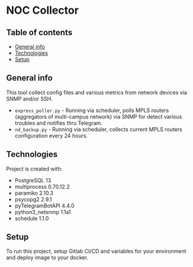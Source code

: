 # NOC Collector
## Table of contents
* [General info](#general-info)
* [Technologies](#technologies)
* [Setup](#setup)

## General info
This tool collect config files and various metrics from network devices via SNMP and/or SSH.
* ```express_poller.py``` - Running via scheduler, polls MPLS routers (aggregators of multi-campus network) via SNMP for detect various troubles and notifies thru Telegram.
* ```nd_backup.py``` - Running via scheduler, collects current MPLS routers configuration every 24 hours.

## Technologies
Project is created with:
* PostgreSQL 13
* multiprocess 0.70.12.2
* paramiko 2.10.3
* psycopg2 2.9.1
* pyTelegramBotAPI 4.4.0
* python3_netsnmp 1.1a1
* schedule 1.1.0

## Setup
To run this project, setup Gitlab CI/CD and variables for your environment and deploy image to your docker.
